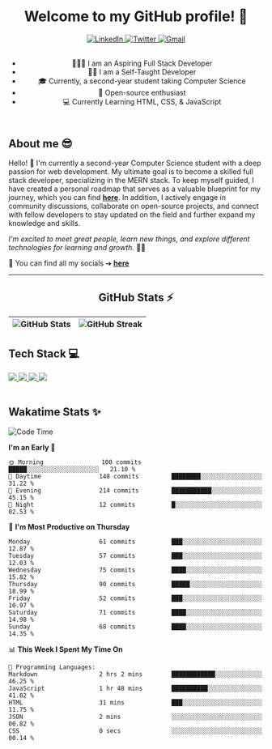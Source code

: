 
<header align="left">
  <h1>Welcome to my GitHub profile! 👋</h1>
    
<div>
    <a href="https://www.linkedin.com/in/jfmartinz/">
    <img src="https://img.shields.io/badge/let's%20connect-LinkedIn-4d4f73?style=for-the-badge&amp;logo=linkedin&amp;logoColor=2677c8" alt="LinkedIn">
  </a>
  <a href="https://twitter.com/jfmartinz">
    <img src="https://img.shields.io/badge/follow%20Me-Twitter-4d4f73?style=for-the-badge&amp;logo=twitter&amp;logoColor=1d9bf0" alt="Twitter">
  </a>
  <a href="mailto:se.josephmartin@gmail.com">
    <img src="https://img.shields.io/badge/let's%20talk-gmail-4d4f73?style=for-the-badge&amp;logo=gmail&amp;logoColor=ea4335" alt="Gmail">
  </a>
</div><br>


- 🧑🏽‍💻 I am an Aspiring Full Stack Developer
- ✍🏼 I am a Self-Taught Developer
- 🎓 Currently, a second-year student taking Computer Science 
- 🌟 Open-source enthusiast   
- 💻 Currently Learning HTML, CSS, & JavaScript
</header>


  

<div align="left">

## About me 😎

Hello! 👋 I'm currently a second-year Computer Science student with a deep passion for web development. My ultimate goal is to become a skilled full stack developer, specializing in the MERN stack. To keep myself guided, I have created a personal roadmap that serves as a valuable blueprint for my journey, which you can find [**here**](https://github.com/jfmartinz/mern-stack). In addition, I actively engage in community discussions, collaborate on open-source projects, and connect with fellow developers to stay updated on the field and further expand my knowledge and skills.

*I'm excited to meet great people, learn new things, and explore different technologies for learning and growth.* 🚀💫

💫 You can find all my socials ➔ [**here**](https://linkfree.io/jfmartinz) 

</div>

---

<div align="center">

## GitHub Stats ⚡
| ![GitHub Stats](https://github-readme-stats.vercel.app/api?username=jfmartinz&theme=tokyonight&hide_border=false&include_all_commits=false&count_private=false) | ![GitHub Streak](https://github-readme-streak-stats.herokuapp.com/?user=jfmartinz&theme=tokyonight&hide_border=false) |
| --- | --- |
</div>

<div align="left">
  
## Tech Stack 💻
  <a href="https://www.mongodb.com/">
    <img src="https://img.shields.io/badge/MongoDB-4d4f73?style=for-the-badge&logo=mongodb&logoColor=76ac65">
  </a>
  <a href="https://expressjs.com/">
    <img src="https://img.shields.io/badge/Express.js-4d4f73?style=for-the-badge&logo=express&logoColor=76ac65">
  </a>
  <a href="https://react.dev/">  
    <img src="https://img.shields.io/badge/React-4d4f73?style=for-the-badge&logo=react&logoColor=ffff">
  </a>
  <a href="https://nodejs.org/en">    
    <img src="https://img.shields.io/badge/Node.js-4d4f73?style=for-the-badge&logo=nodedotjs&logoColor=76ac65">
  </a>

</div><br>

<div align="left">
  
## Wakatime Stats ✨ 
   
<!--START_SECTION:jfmartinz-->
![Code Time](http://img.shields.io/badge/Code%20Time-63%20hrs%2017%20mins-blue)

**I'm an Early 🐤** 

```text
🌞 Morning                100 commits         █████░░░░░░░░░░░░░░░░░░░░   21.10 % 
🌆 Daytime                148 commits         ████████░░░░░░░░░░░░░░░░░   31.22 % 
🌃 Evening                214 commits         ███████████░░░░░░░░░░░░░░   45.15 % 
🌙 Night                  12 commits          █░░░░░░░░░░░░░░░░░░░░░░░░   02.53 % 
```
📅 **I'm Most Productive on Thursday** 

```text
Monday                   61 commits          ███░░░░░░░░░░░░░░░░░░░░░░   12.87 % 
Tuesday                  57 commits          ███░░░░░░░░░░░░░░░░░░░░░░   12.03 % 
Wednesday                75 commits          ████░░░░░░░░░░░░░░░░░░░░░   15.82 % 
Thursday                 90 commits          █████░░░░░░░░░░░░░░░░░░░░   18.99 % 
Friday                   52 commits          ███░░░░░░░░░░░░░░░░░░░░░░   10.97 % 
Saturday                 71 commits          ████░░░░░░░░░░░░░░░░░░░░░   14.98 % 
Sunday                   68 commits          ████░░░░░░░░░░░░░░░░░░░░░   14.35 % 
```


📊 **This Week I Spent My Time On** 

```text
💬 Programming Languages: 
Markdown                 2 hrs 2 mins        ████████████░░░░░░░░░░░░░   46.25 % 
JavaScript               1 hr 48 mins        ██████████░░░░░░░░░░░░░░░   41.02 % 
HTML                     31 mins             ███░░░░░░░░░░░░░░░░░░░░░░   11.75 % 
JSON                     2 mins              ░░░░░░░░░░░░░░░░░░░░░░░░░   00.82 % 
CSS                      0 secs              ░░░░░░░░░░░░░░░░░░░░░░░░░   00.14 % 
```


<!--END_SECTION:jfmartinz-->


